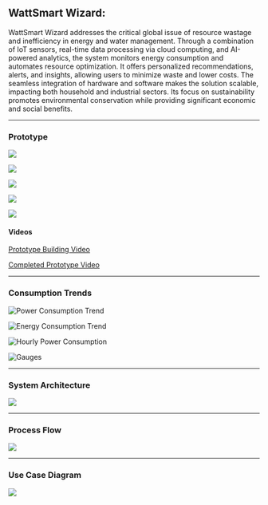 ## WattSmart Wizard:

WattSmart Wizard addresses the critical global issue of resource wastage and inefficiency in energy and water management. Through a combination of IoT sensors, real-time data processing via cloud computing, and AI-powered analytics, the system monitors energy consumption and automates resource optimization. It offers personalized recommendations, alerts, and insights, allowing users to minimize waste and lower costs. The seamless integration of hardware and software makes the solution scalable, impacting both household and industrial sectors. Its focus on sustainability promotes environmental conservation while providing significant economic and social benefits.


--------------------------------------------

### Prototype

![](./Prototype/Screenshot%202024-09-20%20230353.png)

![](./Prototype/Screenshot%202024-09-20%20230407.png)

![](./Prototype/Screenshot%202024-09-20%20230422.png)

![](./Prototype/Screenshot%202024-09-20%20230453.png)

![](./Prototype/Screenshot%202024-09-21%20015041.png)

#### Videos

[Prototype Building Video](https://drive.google.com/file/d/1tvZA3WfAX7iffpSlLtlsnMWY1TiCsKvl/view?usp=drive_link)

[Completed Prototype Video](https://drive.google.com/file/d/1-HvR4pLiURuJj40uSouTSdyDavTFGz7G/view?usp=drive_link)

--------------------------------------------

### Consumption Trends

![Power Consumption Trend](./Analysed_Trends/Power_Consumption_Trend.png)

![Energy Consumption Trend](./Analysed_Trends/Energy_Consumption_Trend.png)

![Hourly Power Consumption](./Analysed_Trends/Power_Consumption_Hourly.png)

![Gauges](./Analysed_Trends/Gauges.png)

--------------------------------------------

### System Architecture

![](./System_Architecture.png)

--------------------------------------------

### Process Flow

![](./Process_Flow.png)

--------------------------------------------

### Use Case Diagram

![](./Use_Case_Diagram.png)

